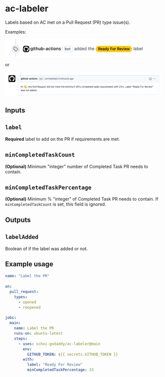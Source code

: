 # ac-labeler

Labels based on AC met on a Pull Request (PR) type issue(s).

Examples:

![ac-labeler-happy.png](./imgs/ac-labeler-happy.png)

or

![ac-labeler-sad.png](./imgs/ac-labeler-sad.png)

## Inputs

## `label`

**Required** label to add on the PR if requirements are met.

## `minCompletedTaskCount`

**(Optional)** Minimum "integer" number of Completed Task PR needs to contain.

## `minCompletedTaskPercentage`

**(Optional)** Minimum % "integer" of Completed Task PR needs to contain. If `minCompletedTaskCount` is set, this field is ignored.

## Outputs

## `labelAdded`

Boolean of if the label was added or not.

## Example usage

```yaml
name: "Label the PR"

on:
  pull_request:
    types:
      - opened
      - reopened

jobs:
  main:
    name: Label the PR
    runs-on: ubuntu-latest
    steps:
      - uses: schoi-godaddy/ac-labeler@main
        env:
          GITHUB_TOKEN: ${{ secrets.GITHUB_TOKEN }}
        with:
          label: "Ready For Review"
          minCompletedTaskPercentage: 33
```
